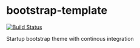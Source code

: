 bootstrap-template
==================

[![Build Status](https://travis-ci.org/ahmed-bacha/bootstrap-template.svg?branch=master)](https://travis-ci.org/ahmed-bacha/bootstrap-template)


Startup bootstrap theme with continous integration
